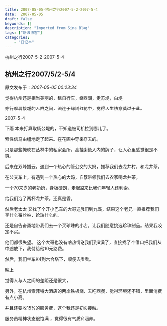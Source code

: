 ```yaml
---
title: 2007-05-05-杭州之行2007-5-2-2007-5-4
date:  2007-05-05
draft: false
keywords: []
description: "Imported from Sina Blog"
tags: ["新浪博客"]
categories: 
    - "日记本"
---
```

杭州之行2007-5-2-2007-5-4
## 杭州之行2007/5/2-5/4

 原文发布于：*2007-05-05 00:23:34*

觉得杭州还是相当美丽的，租自行车，绕西湖，走苏堤，白堤

穿行摩肩接踵的人群之间，流连于绿树红花中，觉得人生快意莫过于此。

2007-5-4

下雨 本来打算取杨公堤的，不知道被司机拉到哪儿了。

索性信马由缰地走了起来。在花圃中穿来穿去的。

只是那些掩映在丛林中的私家会所，高挂谢绝入内的牌子，让人心里感觉很是不爽。

后来在双峰插云，遇到一个热心的管公交的大妈，推荐我们去龙井村，和龙井茶。

在公交车上，有遇到一个热心的大妈，自荐带领我们去农家喝龙井茶。

一个70来岁的老奶奶，身板硬朗，走起路来比我们年轻人还利索。

给我们泡了两杯龙井茶。还真是香。

然后老太太 又找了个开小巴车的大哥送我们到九溪，结果这个老兄一直推荐我们买什么蚕丝被，珍珠什么的。

还是自告奋勇地带我们去一个买珍珠的小店。让我们随意挑选珍珠制品。结果我咬定不买。

他们都很失望。 这个大哥也没有啥热情送我们到9溪了，直接找了个借口把我们从中途放下，我付给他10元路费。

然后，我们坐车K4到六合塔下，顺便去看看。

晚上

觉得人与人之间的差距还是很大，

 

另外，在杭州索菲特大酒店的两岸铁板烧，去吃西餐，觉得环境还不错，里面消费有点小高。

并且还要收15%的服务费，这个我还是初次接触。

服务员精神状态很饱满 ，觉得很有气质和涵养。


